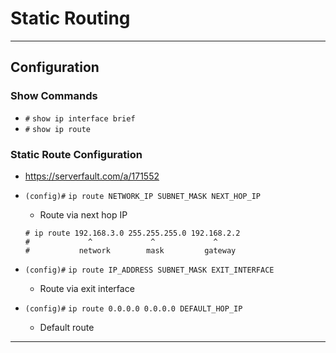 # **Static Routing**

---

## **Configuration**

### Show Commands
- `#` `show ip interface brief`
- `#` `show ip route`

### Static Route Configuration
- https://serverfault.com/a/171552
- `(config)#` `ip route NETWORK_IP SUBNET_MASK NEXT_HOP_IP`  
	- Route via next hop IP

	```
	# ip route 192.168.3.0 255.255.255.0 192.168.2.2
	#             ^             ^             ^
	#           network        mask         gateway
	```
- `(config)#` `ip route IP_ADDRESS SUBNET_MASK EXIT_INTERFACE`  
	- Route via exit interface
- `(config)#` `ip route 0.0.0.0 0.0.0.0 DEFAULT_HOP_IP`  
	- Default route

---

